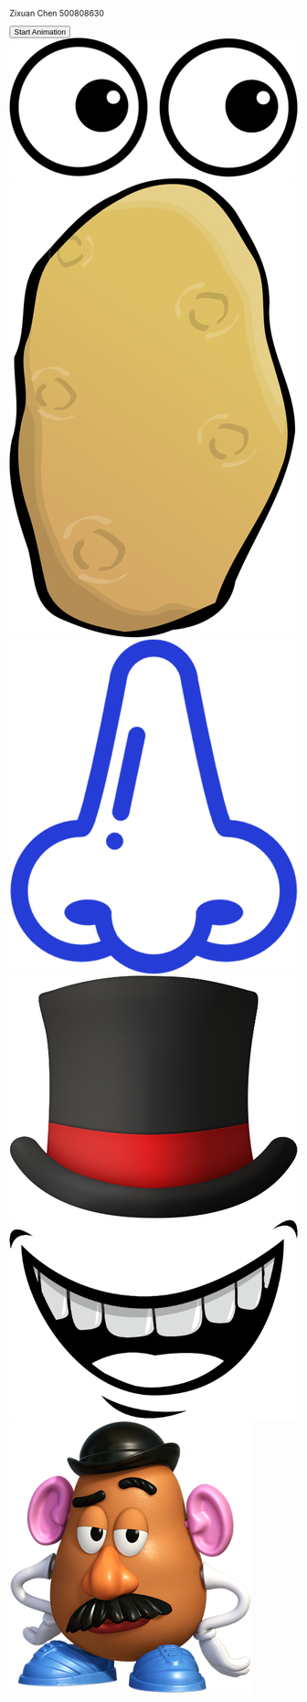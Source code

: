 <html>
<head>
<meta charset="utf-8">
<title>CPS530-LAB07</title>
<link rel="stylesheet" href="ani.css">
<script src="https://ajax.googleapis.com/ajax/libs/jquery/3.4.1/jquery.min.js"></script>
<script src="ani.js"></script>

<script>
$(document).ready(function(){
  $("button").click(function(){
    $("img").animate({
      left: '250px',
      height: '150px',
      width: '150px'
    });
  });
});
</script>

</head>
<body>
<p>Zixuan Chen    500808630</p>
<button>Start Animation</button>

<img src="PinClipart.com_mr-potato-head-parts_1440968.png">
<img src="PinClipart.com_mond-clipart_1412617.png">
<img src="PinClipart.com_hearing-aid-clip-art_571926.png">
<img src="PinClipart.com_french-barrette-hat-clipart_3766435.png">
<img src="PinClipart.com_vampire-teeth-clipart_1094419.png">
<img src="PinClipart.com_mrs-potato-head-clip_873307.png">

</body>
</html>
